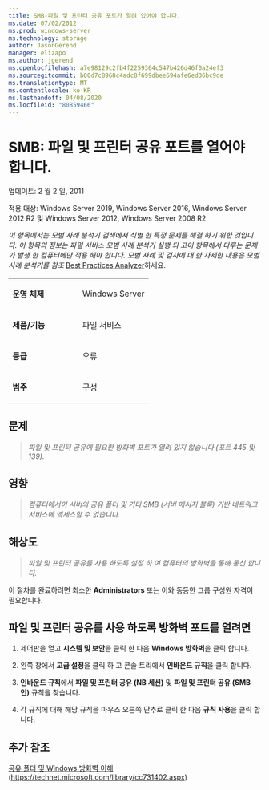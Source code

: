 ```yaml
---
title: SMB-파일 및 프린터 공유 포트가 열려 있어야 합니다.
ms.date: 07/02/2012
ms.prod: windows-server
ms.technology: storage
author: JasonGerend
manager: elizapo
ms.author: jgerend
ms.openlocfilehash: a7e98129c2fb4f2259364c547b426d46f0a24ef3
ms.sourcegitcommit: b00d7c8968c4adc8f699dbee694afe6ed36bc9de
ms.translationtype: MT
ms.contentlocale: ko-KR
ms.lasthandoff: 04/08/2020
ms.locfileid: "80859466"
---
```

# <a name="smb-file-and-printer-sharing-ports-should-be-open"></a>SMB: 파일 및 프린터 공유 포트를 열어야 합니다.


업데이트: 2 월 2 일, 2011

적용 대상: Windows Server 2019, Windows Server 2016, Windows Server 2012 R2 및 Windows Server 2012, Windows Server 2008 R2

*이 항목에서는 모범 사례 분석기 검색에서 식별 한 특정 문제를 해결 하기 위한 것입니다. 이 항목의 정보는 파일 서비스 모범 사례 분석기 실행 되 고이 항목에서 다루는 문제가 발생 한 컴퓨터에만 적용 해야 합니다. 모범 사례 및 검사에 대 한 자세한 내용은 모범 사례 분석기를 참조* [Best Practices Analyzer](https://go.microsoft.com/fwlink/?linkid=122786%0d%0a)하세요.


<table>
<colgroup>
<col style="width: 50%" />
<col style="width: 50%" />
</colgroup>
<tbody>
<tr class="odd">
<td><p><strong>운영 체제</strong></p></td>
<td><p>Windows Server</p></td>
</tr>
<tr class="even">
<td><p><strong>제품/기능</strong></p></td>
<td><p>파일 서비스</p></td>
</tr>
<tr class="odd">
<td><p><strong>등급</strong></p></td>
<td><p>오류</p></td>
</tr>
<tr class="even">
<td><p><strong>범주</strong></p></td>
<td><p>구성</p></td>
</tr>
</tbody>
</table>

## <a name="issue"></a>문제

> *파일 및 프린터 공유에 필요한 방화벽 포트가 열려 있지 않습니다 (포트 445 및 139).*

## <a name="impact"></a>영향

> *컴퓨터에서이 서버의 공유 폴더 및 기타 SMB (서버 메시지 블록) 기반 네트워크 서비스에 액세스할 수 없습니다.*

## <a name="resolution"></a>해상도

> *파일 및 프린터 공유를 사용 하도록 설정 하 여 컴퓨터의 방화벽을 통해 통신 합니다.*

이 절차를 완료하려면 최소한 **Administrators** 또는 이와 동등한 그룹 구성원 자격이 필요합니다.

## <a name="to-open-the-firewall-ports-to-enable-file-and-printer-sharing"></a>파일 및 프린터 공유를 사용 하도록 방화벽 포트를 열려면

1.  제어판을 열고 **시스템 및 보안**을 클릭 한 다음 **Windows 방화벽**을 클릭 합니다.

2.  왼쪽 창에서 **고급 설정**을 클릭 하 고 콘솔 트리에서 **인바운드 규칙**을 클릭 합니다.

3.  **인바운드 규칙**에서 **파일 및 프린터 공유 (NB 세션)** 및 **파일 및 프린터 공유 (SMB 인)** 규칙을 찾습니다.

4.  각 규칙에 대해 해당 규칙을 마우스 오른쪽 단추로 클릭 한 다음 **규칙 사용**을 클릭 합니다.

## <a name="additional-references"></a>추가 참조

[공유 폴더 및 Windows 방화벽 이해](https://technet.microsoft.com/library/cc731402.aspx)(https://technet.microsoft.com/library/cc731402.aspx)

